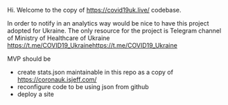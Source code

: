 Hi.
Welcome to the copy of https://covid19uk.live/ codebase.

In order to notify in an analytics way would be nice to have this project adopted for Ukraine.
The only resource for the project is Telegram channel of Ministry of Healthcare of Ukraine https://t.me/COVID19_Ukrainehttps://t.me/COVID19_Ukraine

MVP should be
- create stats.json maintainable in this repo as a copy of https://coronauk.isjeff.com/
- reconfigure code to be using json from github
- deploy a site
